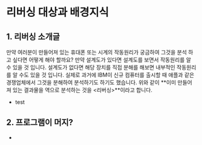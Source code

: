# 리버싱 대상과 배경지식

## 1. 리버싱 소개글
만약 여러분이 만들어져 있는 휴대폰 또는 시계의 작동원리가 궁금하여 그것을 분석 하고 싶다면 어떻게 해야 할까요? 만약 설계도가 있다면 설계도를 보면서
작동원리를 알 수 있을 것 입니다. 설계도가 없다면 해당 장치를 직접 분해를
해보면 내부적인 작동원리를 알 수도 있을 것 입니다. 실제로 과거에 IBM이 신규 컴퓨터를 출시할 때 애플과 같은 경쟁업체에서 그것을 분해하여 분석하기도 하기도 했습니다. 
 위와 같이 **이미 만들어져 있는 결과물을 역으로 분석하는 것을 <리버싱>**이라고 합니다.
 

- test

## 2. 프로그램이 머지?
 - 

